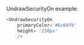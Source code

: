 UndrawSecurityOn example:
```js 
<UndrawSecurityOn
    primaryColor='#6c68fb'
    height= '250px'
    />
```